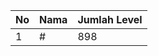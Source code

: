 | No | Nama            | Jumlah Level |
|----|-----------------|--------------|
| 1  | #    |    898        |
